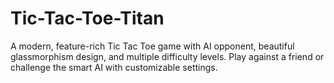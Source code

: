# Tic-Tac-Toe-Titan
A modern, feature-rich Tic Tac Toe game with AI opponent, beautiful glassmorphism design, and multiple difficulty levels. Play against a friend or challenge the smart AI with customizable settings.
